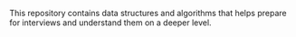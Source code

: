 This repository contains data structures and algorithms that helps prepare for interviews and understand them on a deeper level.

